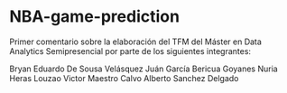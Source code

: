# NBA-game-prediction
Primer comentario sobre la elaboración del TFM del Máster en Data Analytics Semipresencial por parte de los siguientes integrantes:

Bryan Eduardo De Sousa Velásquez
Juán García Bericua Goyanes
Nuria Heras Louzao
Victor Maestro Calvo
Alberto Sanchez Delgado
